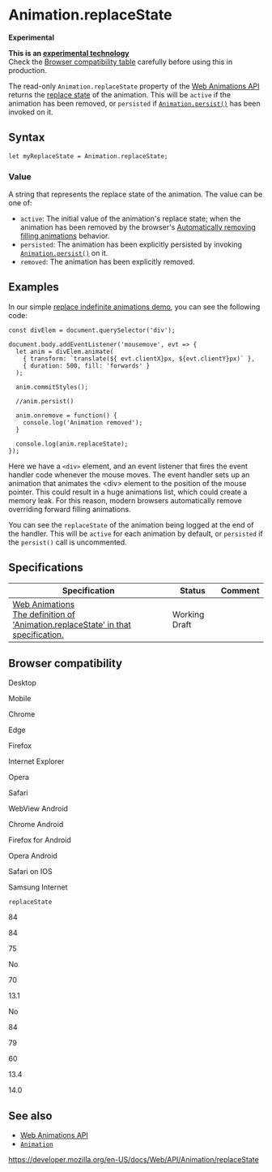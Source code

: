 # Animation.replaceState

**Experimental**

**This is an [experimental technology](https://developer.mozilla.org/en-US/docs/MDN/Guidelines/Conventions_definitions#experimental)**  
Check the [Browser compatibility table](#browser_compatibility) carefully before using this in production.

The read-only `Animation.replaceState` property of the [Web Animations API](../web_animations_api) returns the [replace state](https://drafts.csswg.org/web-animations-1/#animation-replace-state) of the animation. This will be `active` if the animation has been removed, or `persisted` if [`Animation.persist()`](persist) has been invoked on it.

## Syntax

    let myReplaceState = Animation.replaceState;

### Value

A string that represents the replace state of the animation. The value can be one of:

- `active`: The initial value of the animation's replace state; when the animation has been removed by the browser's [Automatically removing filling animations](../animation#automatically_removing_filling_animations) behavior.
- `persisted`: The animation has been explicitly persisted by invoking [`Animation.persist()`](persist) on it.
- `removed`: The animation has been explicitly removed.

## Examples

In our simple [replace indefinite animations demo](https://mdn.github.io/dom-examples/web-animations-api/replace-indefinite-animations.html), you can see the following code:

    const divElem = document.querySelector('div');

    document.body.addEventListener('mousemove', evt => {
      let anim = divElem.animate(
        { transform: `translate(${ evt.clientX}px, ${evt.clientY}px)` },
        { duration: 500, fill: 'forwards' }
      );

      anim.commitStyles();

      //anim.persist()

      anim.onremove = function() {
        console.log('Animation removed');
      }

      console.log(anim.replaceState);
    });

Here we have a `<div>` element, and an event listener that fires the event handler code whenever the mouse moves. The event handler sets up an animation that animates the &lt;div&gt; element to the position of the mouse pointer. This could result in a huge animations list, which could create a memory leak. For this reason, modern browsers automatically remove overriding forward filling animations.

You can see the `replaceState` of the animation being logged at the end of the handler. This will be `active` for each animation by default, or `persisted` if the `persist()` call is uncommented.

## Specifications

<table><thead><tr class="header"><th>Specification</th><th>Status</th><th>Comment</th></tr></thead><tbody><tr class="odd"><td><a href="https://drafts.csswg.org/web-animations-1/#dom-animation-replacestate">Web Animations<br />
<span class="small">The definition of 'Animation.replaceState' in that specification.</span></a></td><td><span class="spec-wd">Working Draft</span></td><td></td></tr></tbody></table>

## Browser compatibility

Desktop

Mobile

Chrome

Edge

Firefox

Internet Explorer

Opera

Safari

WebView Android

Chrome Android

Firefox for Android

Opera Android

Safari on IOS

Samsung Internet

`replaceState`

84

84

75

No

70

13.1

No

84

79

60

13.4

14.0

## See also

- [Web Animations API](../web_animations_api)
- [`Animation`](../animation)

<a href="https://developer.mozilla.org/en-US/docs/Web/API/Animation/replaceState" class="_attribution-link">https://developer.mozilla.org/en-US/docs/Web/API/Animation/replaceState</a>
